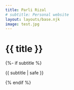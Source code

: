 ```yaml
---
title: Parli Rizal
# subtitle: Personal website
layout: layouts/base.njk
image: test.jpg
---
```


<!-- ![images](https://assets.bwbx.io/images/users/iqjWHBFdfxIU/iKIWgaiJUtss/v2/-1x-1.jpg) -->



<!-- <div style="text-align: center;">

<img src="https://assets.bwbx.io/images/users/iqjWHBFdfxIU/iKIWgaiJUtss/v2/-1x-1.jpg" alt="Example" width="200" height="200">
</div> -->

   <h1>{{ title }}</h1> 
   {%- if subtitle %}<p class="subtitle">{{ subtitle | safe }}</p>{% endif %}
